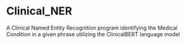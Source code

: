 # Clinical_NER
A Clinical Named Entity Recognition program identifying the Medical Condition in a given phrase utilizing the ClinicalBERT language model
